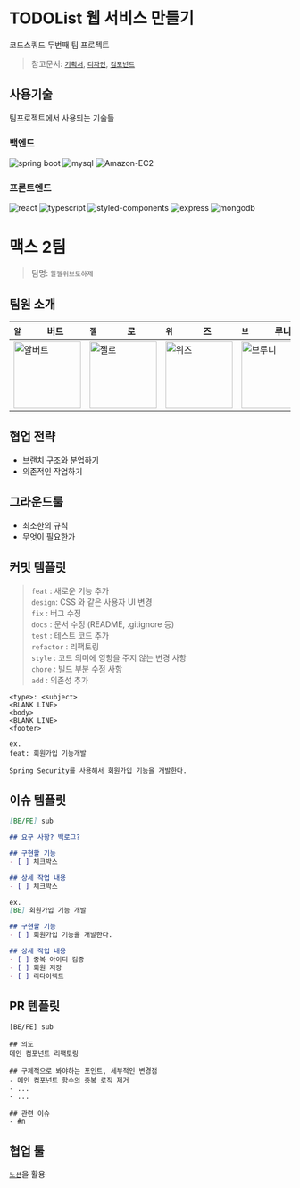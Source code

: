 # TODOList 웹 서비스 만들기
코드스쿼드 두번째 팀 프로젝트
> 참고문서: 
[`기획서`](https://www.figma.com/file/rZj3nEFS0CJaIKYgDR7iul/FE_%ED%88%AC%EB%91%90%EB%A6%AC%EC%8A%A4%ED%8A%B8?type=design&node-id=11231-2670&mode=design&t=l7sAS3qIlsEkzris-4), [`디자인`](https://www.figma.com/file/rZj3nEFS0CJaIKYgDR7iul/FE_TODO-List?type=design&node-id=100%3A58&mode=design&t=l7sAS3qIlsEkzris-1), [`컴포넌트`](https://www.figma.com/file/rZj3nEFS0CJaIKYgDR7iul/FE_TODO-List?type=design&node-id=11234%3A15479&mode=design&t=l7sAS3qIlsEkzris-1)

## 사용기술
팀프로젝트에서 사용되는 기술들

### 백엔드
<img src="https://img.shields.io/badge/Spring%20Boot-6DB33F.svg?style=for-the-badge&logo=Spring-Boot&logoColor=white" alt="spring boot"> <img src="https://img.shields.io/badge/MySQL-4479A1.svg?style=for-the-badge&logo=MySQL&logoColor=white" alt="mysql"> <img src="https://img.shields.io/badge/Amazon%20EC2-FF9900.svg?style=for-the-badge&logo=Amazon-EC2&logoColor=white" alt="Amazon-EC2">

### 프론트엔드
<img src="https://img.shields.io/badge/React-61DAFB.svg?style=for-the-badge&logo=React&logoColor=black" alt="react" /> <img src="https://img.shields.io/badge/TypeScript-3178C6.svg?style=for-the-badge&logo=TypeScript&logoColor=white" alt="typescript"> <img src="https://img.shields.io/badge/styledcomponents-DB7093.svg?style=for-the-badge&logo=styled-components&logoColor=white" alt="styled-components"> <img src="https://img.shields.io/badge/Express-000000.svg?style=for-the-badge&logo=Express&logoColor=white" alt="express"> <img src="https://img.shields.io/badge/MongoDB-47A248.svg?style=for-the-badge&logo=MongoDB&logoColor=white" alt="mongodb">

# 맥스 2팀
> 팀명: `알젤위브토하제`
## 팀원 소개
<table>
  <thead>
    <tr>
      <th width="12">
        <code>알</code>
      </th>
      <th>
        버트
      </th>
      <th width="12">
        <code>젤</code>
      </th>
      <th>
        로
      </th>
      <th width="12">
        <code>위</code>
      </th>
      <th>
        즈
      </th>
      <th width="12">
        <code>브</code>
      </th>
      <th>
        루니
      </th>
      <th width="12">
        <code>토</code>
      </th>
      <th>
        미
      </th>
      <th width="12">
        <code>하</code>
      </th>
      <th>
        나
      </th>
      <th width="12">
        <code>제</code>
      </th>
      <th>
        패토
      </th>
    </tr>
  </thead>
  <tbody>
    <tr>
      <td colspan="2">
        <img src="https://github.com/todolist-team2/todo-max/assets/54755633/4178037d-8ed4-41d4-b20c-ea29db9d3a51" width="120" alt="알버트">
      </td>
      <td colspan="2">
        <img src="https://github.com/todolist-team2/todo-max/assets/54755633/6efea944-0bc9-4032-9d63-ebb687c3e37e" width="120" alt="젤로">
      </td>
      <td colspan="2">
        <img src="https://github.com/todolist-team2/todo-max/assets/54755633/2b051119-e256-46c8-bf6c-28f8e9b35f54" width="120" alt="위즈">
      </td>
      <td colspan="2">
        <img src="https://github.com/todolist-team2/todo-max/assets/54755633/ab80ad14-2841-48e8-af43-ff02727474ca" width="120" alt="브루니">
      </td>
      <td colspan="2">
        <img src="https://github.com/todolist-team2/todo-max/assets/54755633/d71c2731-f490-4d44-8f3d-a04740ba162c" width="120" alt="토미">
      </td>
      <td colspan="2">
        <img src="https://github.com/todolist-team2/todo-max/assets/54755633/8ac44167-70e6-46ef-b5da-9ef4e953ac2c" width="120" alt="하">
      </td>
      <td colspan="2">
        <img src="https://github.com/todolist-team2/todo-max/assets/54755633/3025641f-e91f-47af-90f3-fc2a09b941b0" width="120" alt="제페토">
      </td>
    </tr>
  </tbody>
</table>

## 협업 전략
- 브랜치 구조와 분업하기
- 의존적인 작업하기

## 그라운드룰
- 최소한의 규칙
- 무엇이 필요한가

## 커밋 템플릿
> `feat` : 새로운 기능 추가  
> `design`: CSS 와 같은 사용자 UI 변경  
> `fix` : 버그 수정  
> `docs` : 문서 수정 (README, .gitignore 등)  
> `test` : 테스트 코드 추가  
> `refactor` : 리팩토링  
> `style` : 코드 의미에 영향을 주지 않는 변경 사항  
> `chore` : 빌드 부분 수정 사항  
> `add` : 의존성 추가  
```
<type>: <subject>
<BLANK LINE>
<body>
<BLANK LINE>
<footer>

ex.
feat: 회원가입 기능개발

Spring Security를 사용해서 회원가입 기능을 개발한다.
```

## 이슈 템플릿
```md
[BE/FE] sub

## 요구 사항? 백로그?

## 구현할 기능
- [ ] 체크박스

## 상세 작업 내용
- [ ] 체크박스

ex.
[BE] 회원가입 기능 개발

## 구현할 기능
- [ ] 회원가입 기능을 개발한다.

## 상세 작업 내용
- [ ] 중복 아이디 검증
- [ ] 회원 저장
- [ ] 리다이렉트
```
## PR 템플릿
```
[BE/FE] sub

## 의도 
메인 컴포넌트 리팩토링

## 구체적으로 봐야하는 포인트, 세부적인 변경점
- 메인 컴포넌트 함수의 중복 로직 제거
- ...
- ...

## 관련 이슈
- #n
```

## 협업 툴
[`노션`](https://www.notion.so/hyokikomori/2b80a0f353ec4a498eefc14d2c8c713a)을 활용
